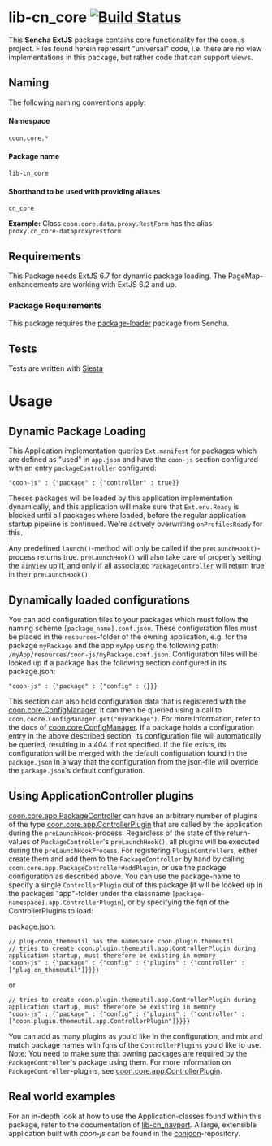# lib-cn_core [![Build Status](https://travis-ci.org/coon-js/lib-cn_core.svg?branch=master)](https://travis-ci.org/coon-js/lib-cn_core)
This **Sencha ExtJS** package contains core functionality for the coon.js 
project.
Files found herein represent "universal" code, i.e. there are no 
view implementations in this package, but rather code that can
support views.  

## Naming
The following naming conventions apply:

#### Namespace
`coon.core.*`
#### Package name
`lib-cn_core`
#### Shorthand to be used with providing aliases
`cn_core`

**Example:**
Class `coon.core.data.proxy.RestForm` has the alias `proxy.cn_core-dataproxyrestform`

## Requirements
This Package needs ExtJS 6.7 for dynamic package loading. The PageMap-enhancements are
working with ExtJS 6.2 and up.
### Package Requirements
This package requires the [package-loader](https://www.sencha.com/blog/create-a-smooth-loading-experience-for-large-enterprise-apps-with-sencha-cmd/) package from Sencha.

## Tests
Tests are written with [Siesta](https://bryntum.com/siesta)

# Usage

## Dynamic Package Loading
This Application implementation queries ```Ext.manifest``` for packages which are defined as
"used" in ```app.json``` and have the ```coon-js``` section configured with an entry ```packageController```
configured:
```
"coon-js" : {"package" : {"controller" : true}}
```
Theses packages will be loaded by this application implementation dynamically, and
this application will make sure that ```Ext.env.Ready``` is blocked until all packages
where loaded, before the regular application startup pipeline is continued.
We're actively overwriting ```onProfilesReady``` for this.

Any predefined ```launch()```-method will only be called if the ```preLaunchHook()```-process
returns true.
```preLaunchHook()``` will also take care of properly setting the ```ainView``` up if, and only
if all associated ```PackageController``` will return true in their ```preLaunchHook()```.

## Dynamically loaded configurations
You can add configuration files to your packages which must follow the naming scheme
```[package_name].conf.json```. These configuration files must be placed in the ```resources```-folder
of the owning application, e.g. for the package ```myPackage``` and the app ```myApp``` using the following path:
```/myApp/resources/coon-js/myPackage.conf.json```.
Configuration files will be looked up if a package has the following section configured in its
package.json:
```
"coon-js" : {"package" : {"config" : {}}}
```
This section can also hold configuration data that is registered with the [coon.core.ConfigManager](https://github.com/coon-js/lib-cn_core/blob/master/src/ConfigManager.js).
It can then be queried using a call to ```coon.coore.ConfigManager.get("myPackage")```. For more information,
refer to the docs of [coon.core.ConfigManager](https://github.com/coon-js/lib-cn_core/blob/master/src/ConfigManager.js).
If a package holds a configuration entry in the above described section, its configuration file
will automatically be queried, resulting in a 404 if not specified.
If the file exists, its configuration will be merged with the default configuration found in the
```package.json``` in a way that the configuration from the json-file will override the ```package.json```'s
default configuration.

## Using ApplicationController plugins
[coon.core.app.PackageController](https://github.com/coon-js/lib-cn_core/blob/master/src/app/PackageController.js) 
can have an arbitrary number of plugins of the type [coon.core.app.ControllerPlugin](https://github.com/coon-js/lib-cn_core/blob/master/src/app/ControllerPlugin.js)
that are called by the application during the ```preLaunchHook```-process. Regardless of the
state of the return-values of ```PackageController```'s ```preLaunchHook()```, all plugins will be executed during
the ```preLaunchHookProcess```.
For registering ```PluginControllers```, either create them and add them to the ```PackageController``` by hand
by calling ```coon.core.app.PackageController#addPlugin```, or use the package configuration as described above.
You can use the package-name to specify a single ```ControllerPlugin``` out of this package (it will be looked up in the
packages "app"-folder under the classname ```[package-namespace].app.ControllerPlugin```), or by specifying the fqn
of the ControllerPlugins to load:

package.json:
```
// plug-coon_themeutil has the namespace coon.plugin.themeutil
// tries to create coon.plugin.themeutil.app.ControllerPlugin during application startup, must therefore be existing in memory
"coon-js" : {"package" : {"config" : {"plugins" : {"controller" : ["plug-cn_themeutil"]}}}}
```

or

```
// tries to create coon.plugin.themeutil.app.ControllerPlugin during application startup, must therefore be existing in memory
"coon-js" : {"package" : {"config" : {"plugins" : {"controller" : ["coon.plugin.themeutil.app.ControllerPlugin"]}}}}
```

You can add as many plugins as you'd like in the configuration, and mix and match package names with fqns of
the ```ControllerPlugins``` you'd like to use. 
Note: You need to make sure that owning packages are required by the ```PackageController```'s package using them.
For more information on ```PackageController```-plugins, see [coon.core.app.ControllerPlugin](https://github.com/coon-js/lib-cn_core/blob/master/src/app/ControllerPlugin.js).

## Real world examples
For an in-depth look at how to use the Application-classes found within this package,
refer to the documentation of  [lib-cn_navport](https://github.com/coon-js/lib-cn_navport).
A large, extensible application built with *coon-js* can be found in the [conjoon](https://github.com/conjoon)\-repository.
